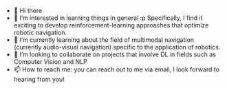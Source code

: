 - 👋 Hi there
- 👀 I’m interested in learning things in general :p Specifically, I find it exciting to develop reinforcement-learning approaches that optimize robotic navigation.
- 🌱 I’m currently learning about the field of multimodal navigation (currently audio-visual navigation) specific to the application of robotics.
- 💞️ I’m looking to collaborate on projects that involve DL in fields such as Computer Vision and NLP
- 📫 How to reach me: you can reach out to me via email, I look forward to hearing from you!

<!---
sreeharshaparuchur1/sreeharshaparuchur1 is a ✨ special ✨ repository because its `README.md` (this file) appears on your GitHub profile.
You can click the Preview link to take a look at your changes.
--->
